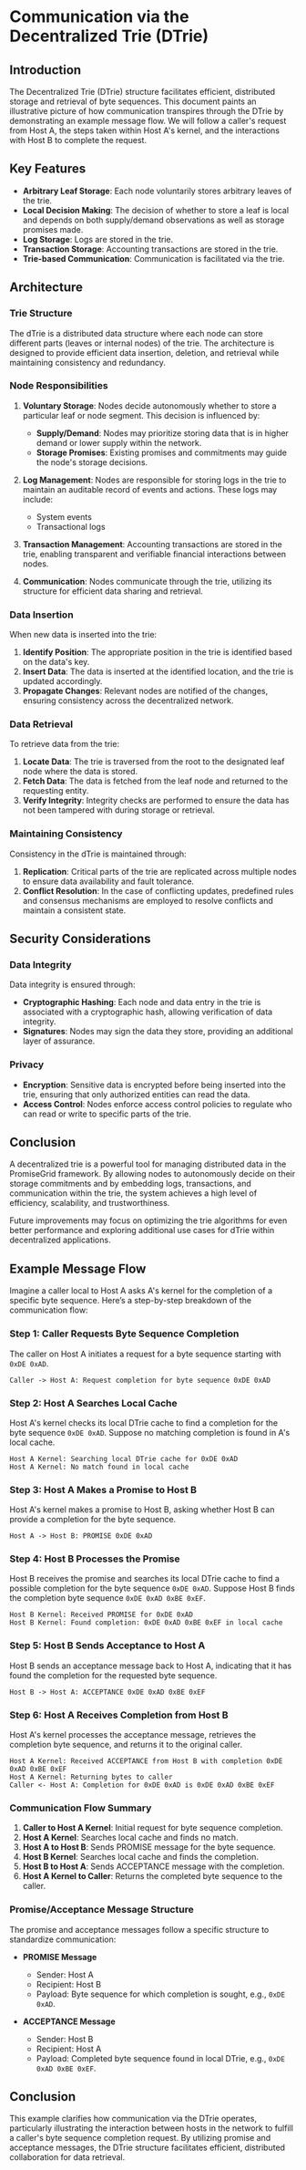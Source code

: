 # Communication via the Decentralized Trie (DTrie)

## Introduction

The Decentralized Trie (DTrie) structure facilitates efficient, distributed storage and retrieval of byte sequences. This document paints an illustrative picture of how communication transpires through the DTrie by demonstrating an example message flow. We will follow a caller's request from Host A, the steps taken within Host A's kernel, and the interactions with Host B to complete the request.

## Key Features

- **Arbitrary Leaf Storage**: Each node voluntarily stores arbitrary leaves of the trie.
- **Local Decision Making**: The decision of whether to store a leaf is local and depends on both supply/demand observations as well as storage promises made.
- **Log Storage**: Logs are stored in the trie.
- **Transaction Storage**: Accounting transactions are stored in the trie.
- **Trie-based Communication**: Communication is facilitated via the trie.

## Architecture

### Trie Structure

The dTrie is a distributed data structure where each node can store different parts (leaves or internal nodes) of the trie. The architecture is designed to provide efficient data insertion, deletion, and retrieval while maintaining consistency and redundancy.

### Node Responsibilities

1. **Voluntary Storage**: Nodes decide autonomously whether to store a particular leaf or node segment. This decision is influenced by:
   - **Supply/Demand**: Nodes may prioritize storing data that is in higher demand or lower supply within the network.
   - **Storage Promises**: Existing promises and commitments may guide the node's storage decisions.

2. **Log Management**: Nodes are responsible for storing logs in the trie to maintain an auditable record of events and actions. These logs may include:
   - System events
   - Transactional logs

3. **Transaction Management**: Accounting transactions are stored in the trie, enabling transparent and verifiable financial interactions between nodes.

4. **Communication**: Nodes communicate through the trie, utilizing its structure for efficient data sharing and retrieval.

### Data Insertion

When new data is inserted into the trie:
1. **Identify Position**: The appropriate position in the trie is identified based on the data's key.
2. **Insert Data**: The data is inserted at the identified location, and the trie is updated accordingly.
3. **Propagate Changes**: Relevant nodes are notified of the changes, ensuring consistency across the decentralized network.

### Data Retrieval

To retrieve data from the trie:
1. **Locate Data**: The trie is traversed from the root to the designated leaf node where the data is stored.
2. **Fetch Data**: The data is fetched from the leaf node and returned to the requesting entity.
3. **Verify Integrity**: Integrity checks are performed to ensure the data has not been tampered with during storage or retrieval.

### Maintaining Consistency

Consistency in the dTrie is maintained through:
1. **Replication**: Critical parts of the trie are replicated across multiple nodes to ensure data availability and fault tolerance.
2. **Conflict Resolution**: In the case of conflicting updates, predefined rules and consensus mechanisms are employed to resolve conflicts and maintain a consistent state.

## Security Considerations

### Data Integrity

Data integrity is ensured through:
- **Cryptographic Hashing**: Each node and data entry in the trie is associated with a cryptographic hash, allowing verification of data integrity.
- **Signatures**: Nodes may sign the data they store, providing an additional layer of assurance.

### Privacy

- **Encryption**: Sensitive data is encrypted before being inserted into the trie, ensuring that only authorized entities can read the data.
- **Access Control**: Nodes enforce access control policies to regulate who can read or write to specific parts of the trie.

## Conclusion

A decentralized trie is a powerful tool for managing distributed data in the PromiseGrid framework. By allowing nodes to autonomously decide on their storage commitments and by embedding logs, transactions, and communication within the trie, the system achieves a high level of efficiency, scalability, and trustworthiness.

Future improvements may focus on optimizing the trie algorithms for even better performance and exploring additional use cases for dTrie within decentralized applications.

## Example Message Flow

Imagine a caller local to Host A asks A's kernel for the completion of a specific byte sequence. Here’s a step-by-step breakdown of the communication flow:

### Step 1: Caller Requests Byte Sequence Completion

The caller on Host A initiates a request for a byte sequence starting with `0xDE 0xAD`.

```
Caller -> Host A: Request completion for byte sequence 0xDE 0xAD
```

### Step 2: Host A Searches Local Cache

Host A's kernel checks its local DTrie cache to find a completion for the byte sequence `0xDE 0xAD`. Suppose no matching completion is found in A's local cache.

```
Host A Kernel: Searching local DTrie cache for 0xDE 0xAD
Host A Kernel: No match found in local cache
```

### Step 3: Host A Makes a Promise to Host B

Host A's kernel makes a promise to Host B, asking whether Host B can provide a completion for the byte sequence.

```
Host A -> Host B: PROMISE 0xDE 0xAD
```

### Step 4: Host B Processes the Promise

Host B receives the promise and searches its local DTrie cache to find a possible completion for the byte sequence `0xDE 0xAD`. Suppose Host B finds the completion byte sequence `0xDE 0xAD 0xBE 0xEF`.

```
Host B Kernel: Received PROMISE for 0xDE 0xAD
Host B Kernel: Found completion: 0xDE 0xAD 0xBE 0xEF in local cache
```

### Step 5: Host B Sends Acceptance to Host A

Host B sends an acceptance message back to Host A, indicating that it has found the completion for the requested byte sequence.

```
Host B -> Host A: ACCEPTANCE 0xDE 0xAD 0xBE 0xEF
```

### Step 6: Host A Receives Completion from Host B

Host A's kernel processes the acceptance message, retrieves the completion byte sequence, and returns it to the original caller.

```
Host A Kernel: Received ACCEPTANCE from Host B with completion 0xDE 0xAD 0xBE 0xEF
Host A Kernel: Returning bytes to caller
Caller <- Host A: Completion for 0xDE 0xAD is 0xDE 0xAD 0xBE 0xEF
```

### Communication Flow Summary

1. **Caller to Host A Kernel**: Initial request for byte sequence completion.
2. **Host A Kernel**: Searches local cache and finds no match.
3. **Host A to Host B**: Sends PROMISE message for the byte sequence.
4. **Host B Kernel**: Searches local cache and finds the completion.
5. **Host B to Host A**: Sends ACCEPTANCE message with the completion.
6. **Host A Kernel to Caller**: Returns the completed byte sequence to the caller.

### Promise/Acceptance Message Structure

The promise and acceptance messages follow a specific structure to standardize communication:

- **PROMISE Message**
  - Sender: Host A
  - Recipient: Host B
  - Payload: Byte sequence for which completion is sought, e.g., `0xDE 0xAD`.

- **ACCEPTANCE Message**
  - Sender: Host B
  - Recipient: Host A
  - Payload: Completed byte sequence found in local DTrie, e.g., `0xDE 0xAD 0xBE 0xEF`.

## Conclusion

This example clarifies how communication via the DTrie operates, particularly illustrating the interaction between hosts in the network to fulfill a caller's byte sequence completion request. By utilizing promise and acceptance messages, the DTrie structure facilitates efficient, distributed collaboration for data retrieval.
